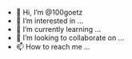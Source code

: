 - 👋 Hi, I’m @100goetz
- 👀 I’m interested in ...
- 🌱 I’m currently learning ...
- 💞️ I’m looking to collaborate on ...
- 📫 How to reach me ...

<!---
100goetz/100goetz is a ✨ special ✨ repository because its `README.md` (this file) appears on your GitHub profile.
You can click the Preview link to take a look at your changes.
--->
